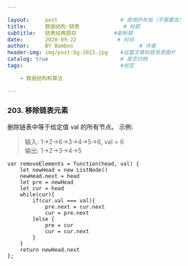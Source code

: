 ```yaml
---

layout:     post                    # 使用的布局（不需要改）
title:      数据结构-链表              # 标题 
subtitle:   链表经典题目            #副标题
date:       2020-09-22             # 时间
author:     BY Bamboo                     # 作者
header-img: img/post-bg-2015.jpg    #这篇文章标题背景图片
catalog: true                       # 是否归档
tags:                               #标签

    - 数据结构和算法

---
```


### 203. 移除链表元素
删除链表中等于给定值 val 的所有节点。
示例:
>输入: 1->2->6->3->4->5->6, val = 6  
>输出: 1->2->3->4->5

```
var removeElements = function(head, val) {
    let newHead = new ListNode()
    newHead.next = head
    let pre = newHead
    let cur = head
    while(cur){
        if(cur.val === val){
            pre.next = cur.next
            cur = pre.next
        }else {
            pre = cur
            cur = cur.next
        }
    }
    return newHead.next
};
```



